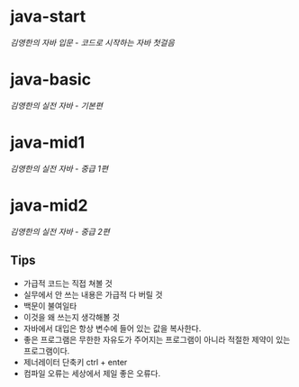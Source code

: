 # java-start
_김영한의 자바 입문 - 코드로 시작하는 자바 첫걸음_

# java-basic
_김영한의 실전 자바 - 기본편_

# java-mid1
_김영한의 실전 자바 - 중급 1편_

# java-mid2
_김영한의 실전 자바 - 중급 2편_

## Tips
- 가급적 코드는 직접 쳐볼 것
- 실무에서 안 쓰는 내용은 가급적 다 버릴 것
- 백문이 불여일타
- 이것을 왜 쓰는지 생각해볼 것
- 자바에서 대입은 항상 변수에 들어 있는 값을 복사한다.
- 좋은 프로그램은 무한한 자유도가 주어지는 프로그램이 아니라 적절한 제약이 있는 프로그램이다.
- 제너레이터 단축키 ctrl + enter
- 컴파일 오류는 세상에서 제일 좋은 오류다.

